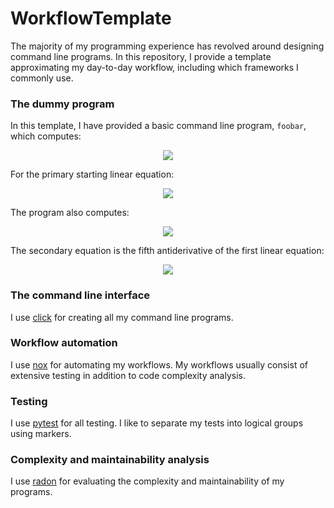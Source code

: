 # WorkflowTemplate
The majority of my programming experience has revolved around designing command line programs.
In this repository, I provide a template approximating my day-to-day workflow, including which frameworks I commonly use.

### The dummy program
In this template, I have provided a basic command line program, `foobar`, which computes:
<p align="center">
  <img src="https://latex.codecogs.com/svg.latex?f^{(-n)}(x);\&space;\forall&space;n\in&space;\{1,...,5\}">
</p>
For the primary starting linear equation:
<p align="center">
  <img src="https://latex.codecogs.com/svg.latex?f(x)=x">
</p>
The program also computes:
<p align="center">
  <img src="https://latex.codecogs.com/svg.latex?g^n(x);\&space;\forall&space;n\in&space;\{1,...,5\}">
</p>
The secondary equation is the fifth antiderivative of the first linear equation:
<p align="center">
  <img src="https://latex.codecogs.com/svg.latex?g(x)=f^{(-5)}(x)=\frac{1}{720}x^6">
</p>

### The command line interface  
I use [click](https://click.palletsprojects.com/en/7.x/) for creating all my command line programs.

### Workflow automation
I use [nox](https://nox.thea.codes/en/stable/) for automating my workflows. My workflows usually consist of extensive testing in addition to code complexity analysis.

### Testing
I use [pytest](https://docs.pytest.org/en/stable/) for all testing. I like to separate my tests into logical groups using markers.

### Complexity and maintainability analysis
I use [radon](https://radon.readthedocs.io/en/latest/index.html) for evaluating the complexity and maintainability of my programs.
